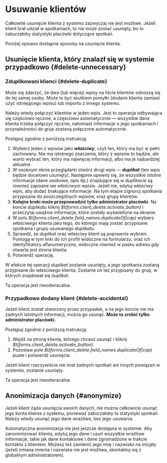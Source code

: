 # Usuwanie klientów

Całkowite usunięcie klienta z systemu zazwyczaj nie jest możliwe. Jeżeli klient brał udział w spotkaniach,
to nie może zostać usunięty, bo to zaburzałoby statystyki placówki dotyczące spotkań.

Poniżej opisano dostępne sposoby na usunięcie klienta.

## Usunięcie klienta, który znalazł się w systemie przypadkowo {#delete-unnecessary}

### Zduplikowani klienci {#delete-duplicate}

Może się zdarzyć, że dwa (lub więcej) wpisy na liście klientów odnoszą się do tej samej osoby. Może to być
skutkiem pomyłki (dodano klienta zamiast użyć istniejącego wpisu) lub importu z innego systemu.

Należy wtedy połączyć klientów w jeden wpis. Jest to operacja odbywająca się częściowo ręcznie, a częściowo
automatycznie — wszystkie dane klienta trzeba połączyć ręcznie, natomiast informacje o jego spotkaniach
i przynależności do grup zostaną połączone automatycznie.

Postępuj zgodnie z poniższą instrukcją:

1. Wybierz jeden z wpisów jako _**właściwy**_, czyli ten, który ma być w pełni zachowany. Nie ma
istotnego znaczenia, który z wpisów to będzie, ale warto wybrać ten, który ma najwięcej informacji,
albo ma je najbardziej aktualne.
1. W osobnym oknie przeglądarki otwórz drugi wpis — _**duplikat**_ (ten wpis będzie docelowo usunięty).
Następnie upewnij się, że wszystkie istotne informacje (dane osobowe, opis itp.) znajdujące się w _duplikacie_ są
również zapisane we _właściwym_ wpisie. Jeżeli nie, edytuj _właściwy_ wpis, aby dodać brakujące informacje.
Na tym etapie zignoruj spotkania przypisane do poszczególnych wpisów, oraz grupy klientów.
1. **Kolejne kroki może przeprowadzić tylko administrator placówki.**
Na koncie _duplikatu_ kliknij _$t(forms.client_delete.activate_button)_ i przeczytaj uważnie informacje,
które zostały wyświetlone na ekranie.
1. W polu _$t(forms.client_delete.field_names.duplicateOf|cap)_ wybierz _właściwego_ klienta jako tego,
do którego mają zostać przypisane spotkania i grupy usuwanego _duplikatu_.
1. Sprawdź, że _duplikat_ oraz _właściwy_ klient są poprawnie wybrani. Pomogą w tym linki do ich
profili widoczne na formularzu, oraz ich identyfikatory alfanumeryczne, widoczne również w pasku
adresu gdy otwarta jest strona klienta.
1. Potwierdź operację.

W efekcie tej operacji _duplikat_ zostanie usunięty, a jego spotkania zostaną przypisane do
_właściwego_ klienta. Zostanie on też przypisany do grup, w których znajdował się _duplikat_.

Ta operacja jest nieodwracalna.

### Przypadkowo dodany klient {#delete-accidental}

Jeżeli klient został utworzony przez przypadek, a na jego koncie nie ma żadnych istotnych informacji, można go usunąć.
**Może to zrobić tylko administrator placówki.**

Postępuj zgodnie z poniższą instrukcją:

1. Wejdź na stronę klienta, którego chcesz usunąć i kliknij _$t(forms.client_delete.activate_button)_.
1. Pozostaw pole _$t(forms.client_delete.field_names.duplicateOf|cap)_ puste i potwierdź usunięcie.

Jeżeli klient rzeczywiście nie miał żadnych spotkań ani innych powiązań w systemie, zostanie usunięty.

Ta operacja jest nieodwracalna.

## Anonimizacja danych {#anonymize}

Jeżeli klient żąda usunięcia swoich danych, nie można całkowicie usunąć jego konta klienta z systemu,
ponieważ zaburzałoby to statystyki spotkań. Należy wtedy usunąć jego dane wrażliwe, bez jego usuwania.

Automatyczna anonimizacja nie jest jeszcze dostępna w systemie. Aby zanonimizować klienta, edytuj
jego dane i usuń wszystkie wrażliwe informacje, takie jak dane kontaktowe i dane zgromadzone w trakcie
kontaktu z klientem. Możesz też zamienić jego imię i nazwisko na inicjały (jeżeli zmiana imienia
i nazwiska nie jest możliwa, skontaktuj się z globalnym administratorem).
